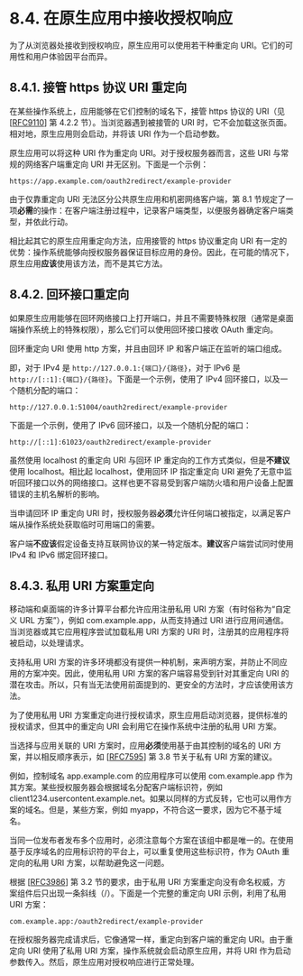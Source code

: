 # 8.4. 在原生应用中接收授权响应

为了从浏览器处接收到授权响应，原生应用可以使用若干种重定向 URI。它们的可用性和用户体验因平台而异。

## 8.4.1. 接管 https 协议 URI 重定向

在某些操作系统上，应用能够在它们控制的域名下，接管 https 协议的 URI（见 [[RFC9110](https://www.rfc-editor.org/info/rfc9110)] 第 4.2.2 节）。当浏览器遇到被接管的 URI 时，它不会加载这张页面。相对地，原生应用则会启动，并将该 URI 作为一个启动参数。

原生应用可以将这种 URI 作为重定向 URI。对于授权服务器而言，这些 URI 与常规的网络客户端重定向 URI 并无区别。下面是一个示例：

```
https://app.example.com/oauth2redirect/example-provider
```

由于仅靠重定向 URI 无法区分公共原生应用和机密网络客户端，第 8.1 节规定了一项**必需**的操作：在客户端注册过程中，记录客户端类型，以便服务器确定客户端类型，并依此行动。

相比起其它的原生应用重定向方法，应用接管的 https 协议重定向 URI 有一定的优势：操作系统能够向授权服务器保证目标应用的身份。因此，在可能的情况下，原生应用**应该**使用该方法，而不是其它方法。

## 8.4.2. 回环接口重定向

如果原生应用能够在回环网络接口上打开端口，并且不需要特殊权限（通常是桌面端操作系统上的特殊权限），那么它们可以使用回环接口接收 OAuth 重定向。

回环重定向 URI 使用 http 方案，并且由回环 IP 和客户端正在监听的端口组成。

即，对于 IPv4 是 `http://127.0.0.1:{端口}/{路径}`，对于 IPv6 是 `http://[::1]:{端口}/{路径}`。下面是一个示例，使用了 IPv4 回环接口，以及一个随机分配的端口：

```
http://127.0.0.1:51004/oauth2redirect/example-provider
```

下面是一个示例，使用了 IPv6 回环接口，以及一个随机分配的端口：

```
http://[::1]:61023/oauth2redirect/example-provider
```

虽然使用 localhost 的重定向 URI 与回环 IP 重定向的工作方式类似，但是**不建议**使用 localhost。相比起 localhost，使用回环 IP 指定重定向 URI 避免了无意中监听回环接口以外的网络接口。这样也更不容易受到客户端防火墙和用户设备上配置错误的主机名解析的影响。

当申请回环 IP 重定向 URI 时，授权服务器**必须**允许任何端口被指定，以满足客户端从操作系统处获取临时可用端口的需要。

客户端**不应该**假定设备支持互联网协议的某一特定版本。**建议**客户端尝试同时使用 IPv4 和 IPv6 绑定回环接口。

## 8.4.3. 私用 URI 方案重定向

移动端和桌面端的许多计算平台都允许应用注册私用 URI 方案（有时俗称为“自定义 URL 方案”），例如 com.example.app，从而支持通过 URI 进行应用间通信。当浏览器或其它应用程序尝试加载私用 URI 方案的 URI 时，注册其的应用程序将被启动，以处理请求。

支持私用 URI 方案的许多环境都没有提供一种机制，来声明方案，并防止不同应用的方案冲突。因此，使用私用 URI 方案的客户端容易受到针对其重定向 URI 的潜在攻击。所以，只有当无法使用前面提到的、更安全的方法时，才应该使用该方法。

为了使用私用 URI 方案重定向进行授权请求，原生应用启动浏览器，提供标准的授权请求，但其中的重定向 URI 会利用它在操作系统中注册的私用 URI 方案。

当选择与应用关联的 URI 方案时，应用**必须**使用基于由其控制的域名的 URI 方案，并以相反顺序表示，如 [[RFC7595](https://www.rfc-editor.org/info/rfc7595)] 第 3.8 节关于私有 URI 方案的建议。

例如，控制域名 app.example.com 的应用程序可以使用 com.example.app 作为其方案。某些授权服务器会根据域名分配客户端标识符，例如 client1234.usercontent.example.net。如果以同样的方式反转，它也可以用作方案的域名。但是，某些方案，例如 myapp，不符合这一要求，因为它不基于域名。

当同一位发布者发布多个应用时，必须注意每个方案在该组中都是唯一的。在使用基于反序域名的应用标识符的平台上，可以重复使用这些标识符，作为 OAuth 重定向的私用 URI 方案，以帮助避免这一问题。

根据 [[RFC3986](https://www.rfc-editor.org/info/rfc3986)] 第 3.2 节的要求，由于私用 URI 方案重定向没有命名权威，方案组件后只出现一条斜线（/）。下面是一个完整的重定向 URI 示例，利用了私用 URI 方案：

```
com.example.app:/oauth2redirect/example-provider
```

在授权服务器完成请求后，它像通常一样，重定向到客户端的重定向 URI。由于重定向 URI 使用了私用 URI 方案，操作系统就会启动原生应用，并将 URI 作为启动参数传入。然后，原生应用对授权响应进行正常处理。
